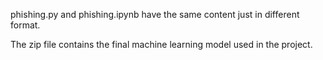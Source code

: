 phishing.py and phishing.ipynb have the same content just in different format.

The zip file contains the final machine learning model used in the project.